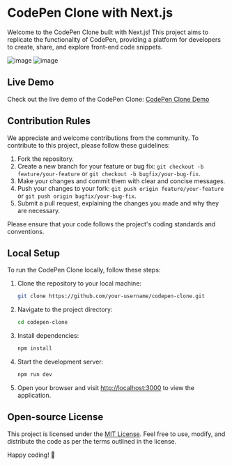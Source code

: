 # CodePen Clone with Next.js

Welcome to the CodePen Clone built with Next.js! This project aims to replicate the functionality of CodePen, providing a platform for developers to create, share, and explore front-end code snippets.

![image](https://github.com/Diwanshumidha/CodePen-Clone/assets/125127610/a6d6b9c1-11c9-4e17-a572-70e36cbfdef1)
![image](https://github.com/Diwanshumidha/CodePen-Clone/assets/125127610/f9a95b0d-98b5-4bd8-8ef3-291bb922c9b1)



## Live Demo
Check out the live demo of the CodePen Clone: [CodePen Clone Demo](https://codepen-ide.vercel.app/)

## Contribution Rules
We appreciate and welcome contributions from the community. To contribute to this project, please follow these guidelines:

1. Fork the repository.
2. Create a new branch for your feature or bug fix: `git checkout -b feature/your-feature` or `git checkout -b bugfix/your-bug-fix`.
3. Make your changes and commit them with clear and concise messages.
4. Push your changes to your fork: `git push origin feature/your-feature` or `git push origin bugfix/your-bug-fix`.
5. Submit a pull request, explaining the changes you made and why they are necessary.

Please ensure that your code follows the project's coding standards and conventions.

## Local Setup
To run the CodePen Clone locally, follow these steps:

1. Clone the repository to your local machine:
   ```bash
   git clone https://github.com/your-username/codepen-clone.git
   ```

2. Navigate to the project directory:
   ```bash
   cd codepen-clone
   ```

3. Install dependencies:
   ```bash
   npm install
   ```

4. Start the development server:
   ```bash
   npm run dev
   ```

5. Open your browser and visit [http://localhost:3000](http://localhost:3000) to view the application.

## Open-source License
This project is licensed under the [MIT License](LICENSE). Feel free to use, modify, and distribute the code as per the terms outlined in the license.

Happy coding! 🚀
